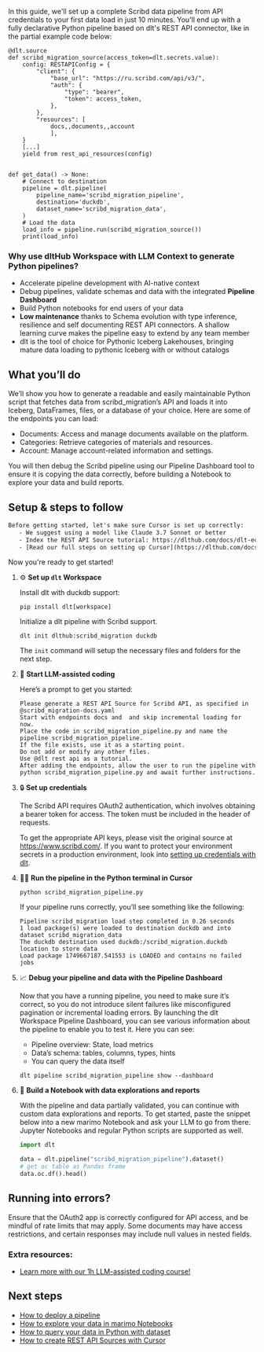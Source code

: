 In this guide, we'll set up a complete Scribd data pipeline from API credentials to your first data load in just 10 minutes. You'll end up with a fully declarative Python pipeline based on dlt's REST API connector, like in the partial example code below:

```python-outcome
@dlt.source
def scribd_migration_source(access_token=dlt.secrets.value):
    config: RESTAPIConfig = {
        "client": {
            "base_url": "https://ru.scribd.com/api/v3/",
            "auth": {
                "type": "bearer",
                "token": access_token,
            },
        },
        "resources": [
            docs,,documents,,account
            ],
    }
    [...]
    yield from rest_api_resources(config)


def get_data() -> None:
    # Connect to destination
    pipeline = dlt.pipeline(
        pipeline_name='scribd_migration_pipeline',
        destination='duckdb',
        dataset_name='scribd_migration_data', 
    )
    # Load the data
    load_info = pipeline.run(scribd_migration_source())
    print(load_info) 
```

### Why use dltHub Workspace with LLM Context to generate Python pipelines?

- Accelerate pipeline development with AI-native context
- Debug pipelines, validate schemas and data with the integrated **Pipeline Dashboard**
- Build Python notebooks for end users of your data
- **Low maintenance** thanks to Schema evolution with type inference, resilience and self documenting REST API connectors. A shallow learning curve makes the pipeline easy to extend by any team member
- dlt is the tool of choice for Pythonic Iceberg Lakehouses, bringing mature data loading to pythonic Iceberg with or without catalogs

## What you’ll do

We’ll show you how to generate a readable and easily maintainable Python script that fetches data from scribd_migration’s API and loads it into Iceberg, DataFrames, files, or a database of your choice. Here are some of the endpoints you can load:

- Documents: Access and manage documents available on the platform.
- Categories: Retrieve categories of materials and resources.
- Account: Manage account-related information and settings.

You will then debug the Scribd pipeline using our Pipeline Dashboard tool to ensure it is copying the data correctly, before building a Notebook to explore your data and build reports.

## Setup & steps to follow

```default
Before getting started, let's make sure Cursor is set up correctly:
   - We suggest using a model like Claude 3.7 Sonnet or better
   - Index the REST API Source tutorial: https://dlthub.com/docs/dlt-ecosystem/verified-sources/rest_api/ and add it to context as **@dlt rest api**
   - [Read our full steps on setting up Cursor](https://dlthub.com/docs/dlt-ecosystem/llm-tooling/cursor-restapi#23-configuring-cursor-with-documentation)
```

Now you're ready to get started!

1. ⚙️ **Set up `dlt` Workspace**
    
    Install dlt with duckdb support:
    ```shell
    pip install dlt[workspace]
    ```

    Initialize a dlt pipeline with Scribd support.
    ```shell
    dlt init dlthub:scribd_migration duckdb
    ```

    The `init` command will setup the necessary files and folders for the next step.
    
2. 🤠 **Start LLM-assisted coding**
    
    Here’s a prompt to get you started:
    
    ```prompt
    Please generate a REST API Source for Scribd API, as specified in @scribd_migration-docs.yaml 
    Start with endpoints docs and  and skip incremental loading for now. 
    Place the code in scribd_migration_pipeline.py and name the pipeline scribd_migration_pipeline. 
    If the file exists, use it as a starting point. 
    Do not add or modify any other files. 
    Use @dlt rest api as a tutorial. 
    After adding the endpoints, allow the user to run the pipeline with python scribd_migration_pipeline.py and await further instructions.
    ```

    
3. 🔒 **Set up credentials** 
    
    The Scribd API requires OAuth2 authentication, which involves obtaining a bearer token for access. The token must be included in the header of requests.
    
    To get the appropriate API keys, please visit the original source at https://www.scribd.com/.
    If you want to protect your environment secrets in a production environment, look into [setting up credentials with dlt](https://dlthub.com/docs/walkthroughs/add_credentials).
    
4. 🏃‍♀️ **Run the pipeline in the Python terminal in Cursor**
    
    ```shell
    python scribd_migration_pipeline.py
    ```
    
    If your pipeline runs correctly, you’ll see something like the following:
    
    ```shell
    Pipeline scribd_migration load step completed in 0.26 seconds
    1 load package(s) were loaded to destination duckdb and into dataset scribd_migration_data
    The duckdb destination used duckdb:/scribd_migration.duckdb location to store data
    Load package 1749667187.541553 is LOADED and contains no failed jobs
    ```
    
5. 📈 **Debug your pipeline and data with the Pipeline Dashboard**

    Now that you have a running pipeline, you need to make sure it’s correct, so you do not introduce silent failures like misconfigured pagination or incremental loading errors. By launching the dlt Workspace Pipeline Dashboard, you can see various information about the pipeline to enable you to test it. Here you can see:
    - Pipeline overview: State, load metrics
    - Data’s schema: tables, columns, types, hints
    - You can query the data itself
    
    ```shell
    dlt pipeline scribd_migration_pipeline show --dashboard
    ```
    
6. 🐍 **Build a Notebook with data explorations and reports**

    With the pipeline and data partially validated, you can continue with custom data explorations and reports. To get started, paste the snippet below into a new marimo Notebook and ask your LLM to go from there. Jupyter Notebooks and regular Python scripts are supported as well.

    
    ```python
    import dlt

   data = dlt.pipeline("scribd_migration_pipeline").dataset()
   # get oc table as Pandas frame
   data.oc.df().head()
    ```

## Running into errors?

Ensure that the OAuth2 app is correctly configured for API access, and be mindful of rate limits that may apply. Some documents may have access restrictions, and certain responses may include null values in nested fields.

### Extra resources:

- [Learn more with our 1h LLM-assisted coding course!](https://www.youtube.com/watch?v=GGid70rnJuM)

## Next steps

- [How to deploy a pipeline](https://dlthub.com/docs/walkthroughs/deploy-a-pipeline)
- [How to explore your data in marimo Notebooks](https://dlthub.com/docs/general-usage/dataset-access/marimo)
- [How to query your data in Python with dataset](https://dlthub.com/docs/general-usage/dataset-access/dataset)
- [How to create REST API Sources with Cursor](https://dlthub.com/docs/dlt-ecosystem/llm-tooling/cursor-restapi)